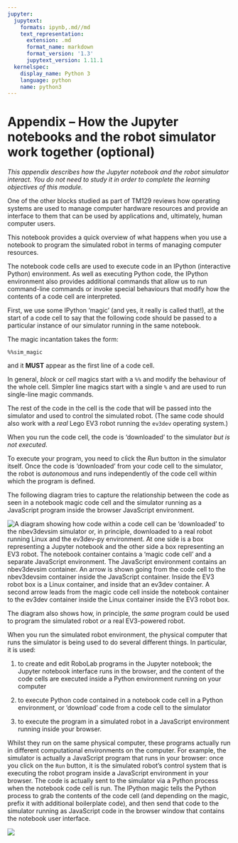 ```yaml
---
jupyter:
  jupytext:
    formats: ipynb,.md//md
    text_representation:
      extension: .md
      format_name: markdown
      format_version: '1.3'
      jupytext_version: 1.11.1
  kernelspec:
    display_name: Python 3
    language: python
    name: python3
---
```


# Appendix – How the Jupyter notebooks and the robot simulator work together (optional)

*This appendix describes how the Jupyter notebook and the robot simulator interact. You do not need to study it in order to complete the learning objectives of this module.*

One of the other blocks studied as part of TM129 reviews how operating systems are used to manage computer hardware resources and provide an interface to them that can be used by applications and, ultimately, human computer users.

This notebook provides a quick overview of what happens when you use a notebook to program the simulated robot in terms of managing computer resources.

The notebook code cells are used to execute code in an IPython (interactive Python) environment. As well as executing Python code, the IPython environment also provides additional commands that allow us to run command-line commands or invoke special behaviours that modify how the contents of a code cell are interpreted.

First, we use some IPython ‘magic’ (and yes, it really is called that!), at the start of a code cell to say that the following code should be passed to a particular instance of our simulator running in the same notebook.

The magic incantation takes the form:

`%%sim_magic`

and it __MUST__ appear as the first line of a code cell.

In general, *block* or *cell* magics start with a `%%` and modify the behaviour of the whole cell. Simpler line magics start with a single `%` and are used to run single-line magic commands.

The rest of the code in the cell is the code that will be passed into the simulator and used to control the simulated robot. (The same code should also work with a *real* Lego EV3 robot running the `ev3dev` operating system.)

When you run the code cell, the code is ‘downloaded’ to the simulator *but is not executed*.

To execute your program, you need to click the *Run* button in the simulator itself. Once the code is ‘downloaded’ from your code cell to the simulator, the robot is *autonomous* and runs independently of the code cell within which the program is defined.

The following diagram tries to capture the relationship between the code as seen in a notebook magic code cell and the simulator running as a JavaScript program inside the browser JavaScript environment.

![A diagram showing how code within a code cell can be ‘downloaded’ to the nbev3devsim simulator or, in principle, downloaded to a real robot running Linux and the ev3dev-py environment. At one side is a box representing a Jupyter notebook and the other side a box representing an EV3 robot. The notebook container contains a ‘magic code cell’ and a separate JavaScript environment. The JavaScript environment contains an nbev3devsim container. An arrow is shown going from the code cell to the nbev3devsim container inside the JavaScript container. Inside the EV3 robot box is a Linux container, and inside that an ev3dev container. A second arrow leads from the magic code cell inside the notebook container to the ev3dev container inside the Linux container inside the EV3 robot box.](../images/ev3dev-codearchitecture.png)

The diagram also shows how, in principle, the *same* program could be used to program the simulated robot *or* a real EV3-powered robot.


When you run the simulated robot environment, the physical computer that runs the simulator is being used to do several different things. In particular, it is used:

1. to create and edit RoboLab programs in the Jupyter notebook; the Jupyter notebook interface runs in the browser, and the content of the code cells are executed inside a Python environment running on your computer

2. to execute Python code contained in a notebook code cell in a Python environment, or ‘download’ code from a code cell to the simulator

3. to execute the program in a simulated robot in a JavaScript environment running inside your browser.

Whilst they run on the same physical computer, these programs actually run in different computational environments on the computer. For example, the simulator is actually a JavaScript program that runs in your browser: once you click on the `Run` button, it is the simulated robot’s control system that is executing the robot program inside a JavaScript environment in your browser. The code is actually sent to the simulator via a Python process when the notebook code cell is run. The IPython magic tells the Python process to grab the contents of the code cell (and depending on the magic, prefix it with additional boilerplate code), and then send that code to the simulator running as JavaScript code in the browser window that contains the notebook user interface.

![](../images/ev3-jupyter-arch.png)


